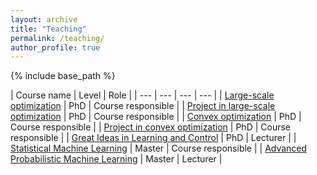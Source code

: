 ```yaml
---
layout: archive
title: "Teaching"
permalink: /teaching/
author_profile: true
---
```


{% include base_path %}

| Course name | Level | Role |
| --- | --- | --- | --- |
| [Large-scale optimization](https://uppsala.instructure.com/courses/84856) | PhD | Course responsible |
| [Project in large-scale optimization](https://uppsala.instructure.com/courses/84856) | PhD | Course responsible |
| [Convex optimization](https://uppsala.instructure.com/courses/52871) | PhD | Course responsible |
| [Project in convex optimization](https://uppsala.instructure.com/courses/52871) | PhD | Course responsible |
| [Great Ideas in Learning and Control](https://uppsala.instructure.com/courses/88775) | PhD | Lecturer |
| [Statistical Machine Learning](https://uppsala.instructure.com/courses/101652) | Master | Course responsible |
| [Advanced Probabilistic Machine Learning](https://uppsala.instructure.com/courses/100904) | Master | Lecturer |


<!--
{% for post in site.teaching reversed %}
  {% include archive-single.html %}
{% endfor %}
-->
